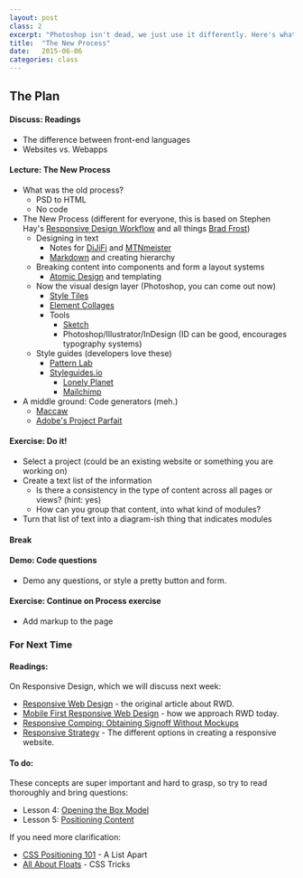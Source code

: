 ```yaml
---
layout: post
class: 2
excerpt: "Photoshop isn't dead, we just use it differently. Here's what we do now."
title:  "The New Process"
date:   2015-06-06
categories: class
---
```


## The Plan

#### <span class="post-title-pre">Discuss:</span> Readings 
	
* The difference between front-end languages
* Websites vs. Webapps

#### <span class="post-title-pre">Lecture:</span> The New Process

* What was the old process?
	* PSD to HTML
	* No code
* The New Process (different for everyone, this is based on Stephen Hay's [Responsive Design Workflow](http://www.responsivedesignworkflow.com/) and all things [Brad Frost](http://bradfrost.com))
	* Designing in text
		* Notes for [DiJiFi](https://github.com/laras126/dijifi-theme/tree/master/_notes	) and [MTNmeister](https://github.com/laras126/mtnmeister-theme/blob/master/content-list.md)
		* [Markdown](http://daringfireball.net/projects/markdown/syntax) and creating hierarchy
	* Breaking content into components and form a layout systems
		* [Atomic Design](http://patternlab.io/about.html) and templating
	* Now the visual design layer (Photoshop, you can come out now)
		* [Style Tiles](http://styletil.es)
		* [Element Collages](http://danielmall.com/articles/rif-element-collages/)
		* Tools
			* [Sketch](http://bohemiancoding.com/sketch/)
			* Photoshop/Illustrator/InDesign (ID can be good, encourages typography systems)
	* Style guides (developers love these)
		* [Pattern Lab](http://patternlab.io)
		* [Styleguides.io](http://styleguides.io)
			* [Lonely Planet](http://rizzo.lonelyplanet.com/styleguide/design-elements/colours)
			* [Mailchimp](http://ux.mailchimp.com/patterns/)
* A middle ground: Code generators (meh.)
	* [Maccaw](http://macaw.co/)
	* [Adobe's Project Parfait](https://assets.adobe.com/link/b8ecd6b6-94ac-468c-9cfa-b2c666c81a6c?section=extract)

#### <span class="post-title-pre">Exercise:</span> Do it!

* Select a project (could be an existing website or something you are working on)
* Create a text list of the information
	* Is there a consistency in the type of content across all pages or views? (hint: yes)
	* How can you group that content, into what kind of modules?
* Turn that list of text into a diagram-ish thing that indicates modules

#### Break

#### <span class="post-title-pre">Demo:</span> Code questions

* Demo any questions, or style a pretty button and form.

#### <span class="post-title-pre">Exercise:</span> Continue on Process exercise

* Add markup to the page

<div class="post-todos notice" markdown="1">

### For Next Time

#### Readings:

On Responsive Design, which we will discuss next week:

* [Responsive Web Design](http://alistapart.com/article/responsive-web-design) - the original article about RWD.
* [Mobile First Responsive Web Design](http://bradfrost.com/blog/web/mobile-first-responsive-web-design/) - how we approach RWD today.
* [Responsive Comping: Obtaining Signoff Without Mockups](http://alistapart.com/article/responsive-comping-obtaining-signoff-with-mockups)
* [Responsive Strategy](http://bradfrost.com/blog/post/responsive-strategy/) - The different options in creating a responsive website.


#### To do:

These concepts are super important and hard to grasp, so try to read thoroughly and bring questions:

* Lesson 4: [Opening the Box Model](http://learn.shayhowe.com/html-css/positioning-content/)
* Lesson 5: [Positioning Content](http://learn.shayhowe.com/html-css/positioning-content/)

If you need more clarification:

* [CSS Positioning 101](http://alistapart.com/article/css-positioning-101) - A List Apart
* [All About Floats](https://css-tricks.com/all-about-floats/) - CSS Tricks

</div>

